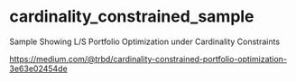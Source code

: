 # cardinality_constrained_sample
Sample Showing L/S Portfolio Optimization under Cardinality Constraints

https://medium.com/@trbd/cardinality-constrained-portfolio-optimization-3e63e02454de
